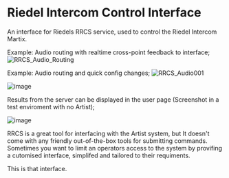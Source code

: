 # Riedel Intercom Control Interface
An interface for Riedels RRCS service, used to control the Riedel Intercom Martix.

Example: Audio routing with realtime cross-point feedback to interface;
![RRCS_Audio_Routing](https://github.com/Bencosterton/Riedel_Intercom_Control_Interface/assets/21957617/82c18f99-d833-453d-a86a-fa2f68e2fc81)

Example: Audio routing and quick config changes;
![RRCS_Audio001](https://github.com/Bencosterton/Riedel_Intercom_Control_Interface/assets/21957617/3e0d7d87-476b-4f5b-9890-486fbdac3327)


![image](https://user-images.githubusercontent.com/21957617/234485541-5d1762fa-134b-4952-b5f8-bda6c5bfa0af.png)

Results from the server can be displayed in the user page (Screenshot in a test enviroment with no Artist);

![image](https://user-images.githubusercontent.com/21957617/234485706-89bf1842-91c9-4d7b-946c-7aae06dd9731.png)


RRCS is a great tool for interfacing with the Artist system, but It doesn't come with any friendly out-of-the-box tools for submitting commands.
Sometimes you want to limit an operators access to the system by provifing a cutomised interface, simplifed and tailored to their requiments.

This is that interface.
